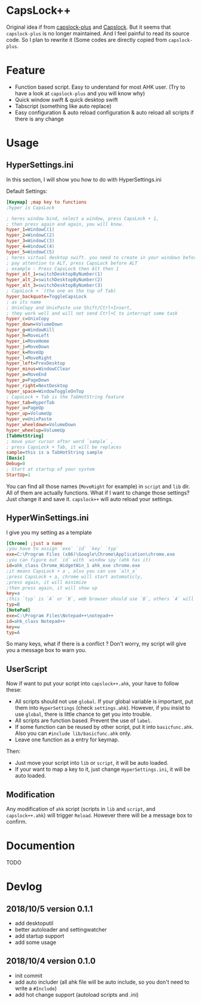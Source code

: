 # CapsLock++
Original idea if from [capslock-plus](https://github.com/wo52616111/capslock-plus) and [Capslock](https://github.com/Vonng/Capslock). But it seems that `capslock-plus` is no longer maintained. And I feel painful to read its source code. So I plan to rewrite it (Some codes are directly copied from `capslock-plus`. 
# Feature
- Function based script. Easy to understand for most AHK user. (Try to have a look at `capslock-plus` and you will know why)
- Quick window swift & quick desktop swift
- Tabscript (something like auto replace)
- Easy configuration & auto reload configuration & auto reload all scripts if there is any change
# Usage
## HyperSettings.ini
In this section, I will show you how to do with HyperSettings.ini

Default Settings:
```ini
[Keymap] ;map key to functions
;hyper is CapsLock

; heres window bind, select a window, press CapsLock + 1, 
; then press again and again, you will know.
hyper_1=WindowC(1)
hyper_2=WindowC(2)
hyper_3=WindowC(3)
hyper_4=WindowC(4)
hyper_5=WindowC(5)
; heres virtual desktop swift. you need to create in your windows before you use
; pay attention to ALT, press CapsLock before ALT
; example : Press CapsLock then Alt then 1
hyper_alt_1=switchDesktopByNumber(1)
hyper_alt_2=switchDesktopByNumber(2)
hyper_alt_3=switchDesktopByNumber(3)
; CapsLock + `(the one on the top of Tab)
hyper_backquote=ToggleCapsLock
; as its name
; UnixCopy and UnixPaste use Shift/Ctrl+Insert,
; they work well and will not send Ctrl+C to interrupt some task
hyper_c=UnixCopy
hyper_down=VolumeDown
hyper_g=WindowKill
hyper_h=MoveLeft
hyper_i=MoveHome
hyper_j=MoveDown
hyper_k=MoveUp
hyper_l=MoveRight
hyper_left=PrevDesktop
hyper_minus=WindowCClear
hyper_o=MoveEnd
hyper_p=PageDown
hyper_right=NextDesktop
hyper_space=WindowToggleOnTop
; CapsLock + Tab is the TabHotString feature
hyper_tab=HyperTab
hyper_u=PageUp
hyper_up=VolumeUp
hyper_v=UnixPaste
hyper_wheeldown=VolumeDown
hyper_wheelup=VolumeUp
[TabHotString]
; move your cursor after word `sample` , 
; press CapsLock + Tab, it will be replaces
sample=this is a TabHotString sample
[Basic]
Debug=0
; Start at startup of your system
StartUp=1

```
You can find all those names (`MoveRight` for example) in `script` and `lib` dir. All of them are actually functions. What if I want to change those settings? Just change it and save it. `capslock++` will auto reload your settings.
## HyperWinSettings.ini
I give you my setting as a template
```ini
[Chrome] ;just a name
;you have to assign `exe` `id` `key` `typ`
exe=C:\Program Files (x86)\Google\Chrome\Application\chrome.exe
;you can figure out `id` with `window spy`(ahk has it)
id=ahk_class Chrome_WidgetWin_1 ahk_exe chrome.exe
;it means CapsLock + a , also you can use `alt_a`
;press CapsLock + a, chrome will start automaticly, 
;press again, it will minimize
;then press again, it will show up
key=a
;this `typ` is `A` or `B`, web browser should use `B`, others `A` will suit.
typ=B
[NotePad]
exe=C:\Program Files\Notepad++\notepad++
id=ahk_class Notepad++
key=w
typ=A
```
So many keys, what if there is a conflict ? Don't worry, my script will give you a message box to warn you.
## UserScript
Now if want to put your script into `capslock++.ahk`, your have to follow these:
- All scripts should not use `global`. If your global variable is important, put them into `HyperSettings` (check `settings.ahk`). However, if you insist to use `global`, there is little chance to get you into trouble.
- All scripts are function based. Prevent the use of `label`.
- If some function can be reused by other script, put it into `basicfunc.ahk`. Also you can `#include lib/basicfunc.ahk` only.
- Leave one function as a entry for keymap.

Then:
- Just move your script into `lib` or `script`, it will be auto loaded.
- If your want to map a key to it, just change `HyperSettings.ini`, it will be auto loaded.

## Modification
Any modification of `ahk` script (scripts in `lib` and `script`, and `capslock++.ahk`) will trigger `Reload`. However there will be a message box to confirm.
# Documention
TODO

# Devlog
## 2018/10/5 version 0.1.1
- add desktoputil
- better autoloader and settingwatcher
- add startup support
- add some usage
## 2018/10/4 version 0.1.0
- init commit
- add auto includer (all ahk file will be auto include, so you don't need to write a `#Include`)
- add hot change support (autoload scripts and .ini)